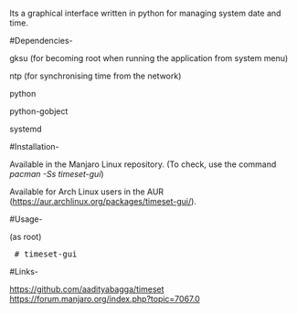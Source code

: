 Its a graphical interface written in python for managing system date and time.

#Dependencies-

gksu (for becoming root when running the application from system menu)

ntp (for synchronising time from the network)

python

python-gobject

systemd

#Installation-

Available in the Manjaro Linux repository. (To check, use the command <i>pacman -Ss timeset-gui</i>)

Available for Arch Linux users in the AUR (https://aur.archlinux.org/packages/timeset-gui/).

#Usage-

(as root)

<pre>
 # timeset-gui
</pre>

#Links-

https://github.com/aadityabagga/timeset
https://forum.manjaro.org/index.php?topic=7067.0